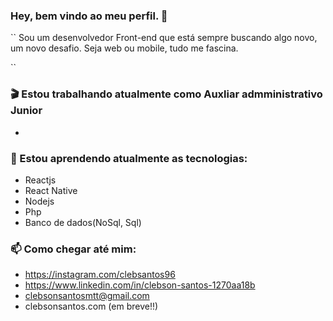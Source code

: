 ### Hey, bem vindo ao meu perfil.  👋
``
Sou um desenvolvedor Front-end que está sempre buscando algo novo, um novo desafio. Seja web ou mobile, tudo me fascina. 

``

### 🎬 Estou trabalhando atualmente como Auxliar admministrativo Junior
- 
###  💾 Estou aprendendo atualmente as tecnologias:
- Reactjs
- React Native
- Nodejs
- Php
- Banco de dados(NoSql, Sql)

### 📫 Como chegar até mim:
- https://instagram.com/clebsantos96
- https://www.linkedin.com/in/clebson-santos-1270aa18b
- clebsonsantosmtt@gmail.com
- clebsonsantos.com (em breve!!)





